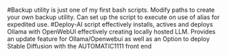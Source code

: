 #Backup utility is just one of my first bash scripts. Modify paths to create your own backup utility. Can set up the script to execute on use of alias for expedited use.
#Deploy-AI script effectively installs, actives and deploys Ollama with OpenWebUI effectively creating locally hosted LLM. Provides an update feature for Ollama/Openwebui as well as an Option to deploy Stable Diffusion with the AUTOMATIC1111 front end
